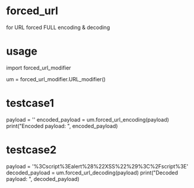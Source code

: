 # forced_url
for URL forced FULL encoding &amp; decoding

# usage

import forced_url_modifier

um = forced_url_modifier.URL_modifier()
    
# testcase1
payload = '<script>alert("XSS")</script>'
encoded_payload = um.forced_url_encoding(payload)
print("Encoded payload: ", encoded_payload)

# testcase2
payload = '%3Cscript%3Ealert%28%22XSS%22%29%3C%2Fscript%3E'
decoded_payload = um.forced_url_decoding(payload)
print("Decoded payload: ", decoded_payload)
